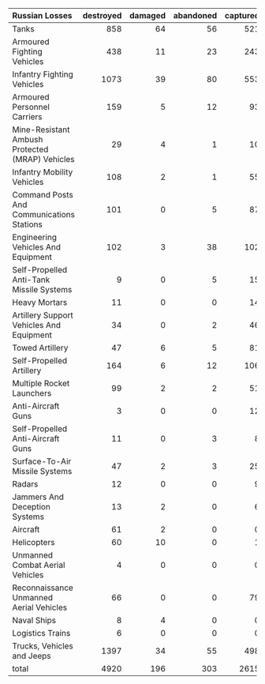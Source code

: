 | Russian Losses                                   |   destroyed |   damaged |   abandoned |   captured |   total |
|:-------------------------------------------------|------------:|----------:|------------:|-----------:|--------:|
| Tanks                                            |         858 |        64 |          56 |        521 |    1499 |
| Armoured Fighting Vehicles                       |         438 |        11 |          23 |        243 |     715 |
| Infantry Fighting Vehicles                       |        1073 |        39 |          80 |        553 |    1745 |
| Armoured Personnel Carriers                      |         159 |         5 |          12 |         93 |     269 |
| Mine-Resistant Ambush Protected  (MRAP) Vehicles |          29 |         4 |           1 |         10 |      44 |
| Infantry Mobility Vehicles                       |         108 |         2 |           1 |         55 |     166 |
| Command Posts And Communications Stations        |         101 |         0 |           5 |         87 |     193 |
| Engineering Vehicles And Equipment               |         102 |         3 |          38 |        102 |     245 |
| Self-Propelled Anti-Tank Missile Systems         |           9 |         0 |           5 |         15 |      29 |
| Heavy Mortars                                    |          11 |         0 |           0 |         14 |      25 |
| Artillery Support Vehicles And Equipment         |          34 |         0 |           2 |         46 |      82 |
| Towed Artillery                                  |          47 |         6 |           5 |         81 |     139 |
| Self-Propelled Artillery                         |         164 |         6 |          12 |        106 |     288 |
| Multiple Rocket Launchers                        |          99 |         2 |           2 |         51 |     154 |
| Anti-Aircraft Guns                               |           3 |         0 |           0 |         12 |      15 |
| Self-Propelled Anti-Aircraft Guns                |          11 |         0 |           3 |          8 |      22 |
| Surface-To-Air Missile Systems                   |          47 |         2 |           3 |         25 |      77 |
| Radars                                           |          12 |         0 |           0 |          9 |      21 |
| Jammers And Deception Systems                    |          13 |         2 |           0 |          6 |      21 |
| Aircraft                                         |          61 |         2 |           0 |          0 |      63 |
| Helicopters                                      |          60 |        10 |           0 |          1 |      71 |
| Unmanned Combat Aerial Vehicles                  |           4 |         0 |           0 |          0 |       4 |
| Reconnaissance Unmanned Aerial Vehicles          |          66 |         0 |           0 |         79 |     145 |
| Naval Ships                                      |           8 |         4 |           0 |          0 |      12 |
| Logistics Trains                                 |           6 |         0 |           0 |          0 |       6 |
| Trucks, Vehicles and Jeeps                       |        1397 |        34 |          55 |        498 |    1984 |
| total                                            |        4920 |       196 |         303 |       2615 |    8034 |